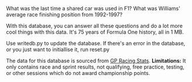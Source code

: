 What was the last time a shared car was used in F1? What was Williams' average race finishing position from 1992-1997? 

With this database, you can answer all these questions and do a lot more cool things with this data. It's 75 years of Formula One history, all in 1 MB.

Use writedb.py to update the database.
If there's an error in the database, or you just want to initiallise it, run reset.py

The data for this database is sourced from [GP Racing Stats](https://gpracingstats.com/).
**Limitations:** It only contains race and sprint results, not qualifying, free practice, testing, or other sessions which do not award championship points.
